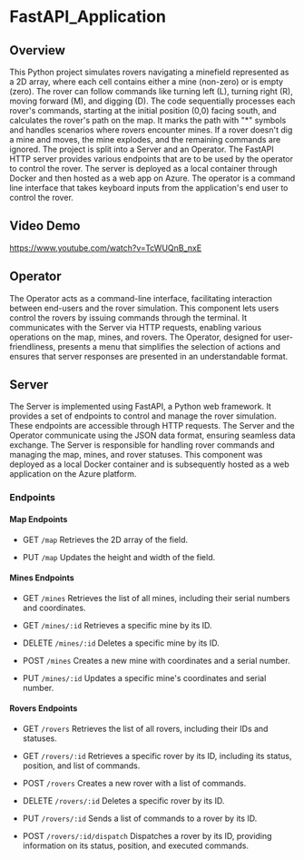 # FastAPI_Application

## Overview
This Python project simulates rovers navigating a minefield represented as a 2D array, where each cell contains either a mine (non-zero) or is empty (zero). The rover can follow commands like turning left (L), turning right (R), moving forward (M), and digging (D). The code sequentially processes each rover's commands, starting at the initial position (0,0) facing south, and calculates the rover's path on the map. It marks the path with "*" symbols and handles scenarios where rovers encounter mines. If a rover doesn't dig a mine and moves, the mine explodes, and the remaining commands are ignored. The project is split into a Server and an Operator. The FastAPI HTTP server provides various endpoints that are to be used by the operator to control the rover. The server is deployed as a local container through Docker and then hosted as a web app on Azure.  The operator is a command line interface that takes keyboard inputs from the application's end user to control the rover. 

## Video Demo
https://www.youtube.com/watch?v=TcWUQnB_nxE

## Operator
The Operator acts as a command-line interface, facilitating interaction between end-users and the rover simulation. This component lets users control the rovers by issuing commands through the terminal. It communicates with the Server via HTTP requests, enabling various operations on the map, mines, and rovers. The Operator, designed for user-friendliness, presents a menu that simplifies the selection of actions and ensures that server responses are presented in an understandable format.

## Server
The Server is implemented using FastAPI, a Python web framework. It provides a set of endpoints to control and manage the rover simulation. These endpoints are accessible through HTTP requests. The Server and the Operator communicate using the JSON data format, ensuring seamless data exchange. The Server is responsible for handling rover commands and managing the map, mines, and rover statuses. This component was deployed as a local Docker container and is subsequently hosted as a web application on the Azure platform.

### Endpoints

#### Map Endpoints

* GET `/map`
  Retrieves the 2D array of the field.

* PUT `/map`
  Updates the height and width of the field.

#### Mines Endpoints

* GET `/mines`
Retrieves the list of all mines, including their serial numbers and coordinates.

* GET `/mines/:id`
Retrieves a specific mine by its ID.

* DELETE `/mines/:id`
Deletes a specific mine by its ID.

* POST `/mines`
Creates a new mine with coordinates and a serial number.

* PUT `/mines/:id`
Updates a specific mine's coordinates and serial number.

#### Rovers Endpoints

* GET `/rovers`
Retrieves the list of all rovers, including their IDs and statuses.

* GET `/rovers/:id`
Retrieves a specific rover by its ID, including its status, position, and list of commands.

* POST `/rovers`
Creates a new rover with a list of commands.

* DELETE `/rovers/:id`
Deletes a specific rover by its ID.

* PUT `/rovers/:id`
Sends a list of commands to a rover by its ID.

* POST `/rovers/:id/dispatch`
Dispatches a rover by its ID, providing information on its status, position, and executed commands.
